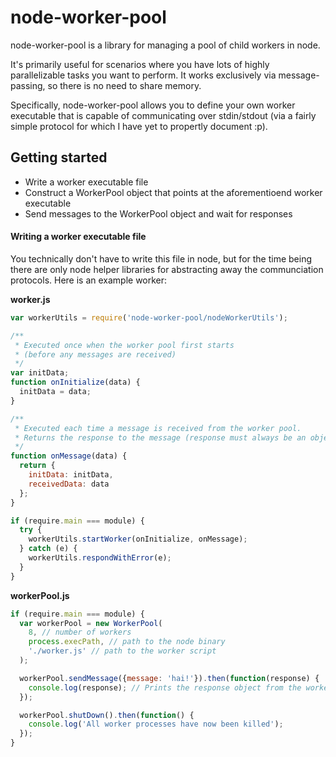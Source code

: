 # node-worker-pool

node-worker-pool is a library for managing a pool of child workers in node.

It's primarily useful for scenarios where you have lots of highly parallelizable
tasks you want to perform. It works exclusively via message-passing, so there is
no need to share memory.

Specifically, node-worker-pool allows you to define your own worker executable
that is capable of communicating over stdin/stdout (via a fairly simple protocol
for which I have yet to propertly document :p).

## Getting started

* Write a worker executable file
* Construct a WorkerPool object that points at the aforementioend worker
  executable
* Send messages to the WorkerPool object and wait for responses

#### Writing a worker executable file

You technically don't have to write this file in node, but for the time being
there are only node helper libraries for abstracting away the communciation
protocols. Here is an example worker:

__worker.js__
```js
var workerUtils = require('node-worker-pool/nodeWorkerUtils');

/**
 * Executed once when the worker pool first starts
 * (before any messages are received)
 */
var initData;
function onInitialize(data) {
  initData = data;
}

/**
 * Executed each time a message is received from the worker pool.
 * Returns the response to the message (response must always be an object)
 */
function onMessage(data) {
  return {
    initData: initData,
    receivedData: data
  };
}

if (require.main === module) {
  try {
    workerUtils.startWorker(onInitialize, onMessage);
  } catch (e) {
    workerUtils.respondWithError(e);
  }
}
```

__workerPool.js__
```js
if (require.main === module) {
  var workerPool = new WorkerPool(
    8, // number of workers
    process.execPath, // path to the node binary
    './worker.js' // path to the worker script
  );

  workerPool.sendMessage({message: 'hai!'}).then(function(response) {
    console.log(response); // Prints the response object from the worker
  });

  workerPool.shutDown().then(function() {
    console.log('All worker processes have now been killed');
  });
}
```
